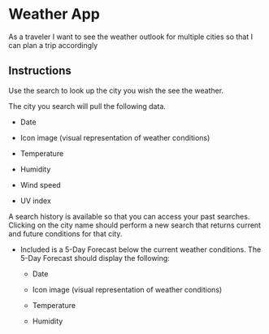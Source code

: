 # Weather App

As a traveler
I want to see the weather outlook for multiple cities
so that I can plan a trip accordingly

## Instructions

Use the search to look up the city you wish the see the weather.

The city you search will pull the following data.

  * Date

  * Icon image (visual representation of weather conditions)

  * Temperature

  * Humidity

  * Wind speed

  * UV index

  A search history is available so that you can access your past searches. Clicking on the city name should perform a new search that returns current and future conditions for that city. 

* Included is a 5-Day Forecast below the current weather conditions. The 5-Day Forecast should display the following:

  * Date

  * Icon image (visual representation of weather conditions)

  * Temperature

  * Humidity

  <!-- ![weather dashboard](./Assets/) -->